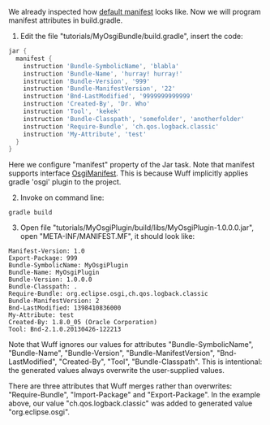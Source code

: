 We already inspected how [default manifest](Default-manifest) looks like. Now we will program manifest attributes in build.gradle.

1. Edit the file "tutorials/MyOsgiBundle/build.gradle", insert the code:

  ```groovy
  jar {
    manifest {
      instruction 'Bundle-SymbolicName', 'blabla'
      instruction 'Bundle-Name', 'hurray! hurray!'
      instruction 'Bundle-Version', '999'
      instruction 'Bundle-ManifestVersion', '22'
      instruction 'Bnd-LastModified', '9999999999999'                                    
      instruction 'Created-By', 'Dr. Who'
      instruction 'Tool', 'kekek'
      instruction 'Bundle-Classpath', 'somefolder', 'anotherfolder'
      instruction 'Require-Bundle', 'ch.qos.logback.classic'
      instruction 'My-Attribute', 'test'
    }
  }
  ```

  Here we configure "manifest" property of the Jar task. Note that manifest supports interface [OsgiManifest](http://www.gradle.org/docs/current/javadoc/org/gradle/api/plugins/osgi/OsgiManifest.html). This is because Wuff implicitly applies gradle 'osgi' plugin to the project.

2. Invoke on command line:

  ```
  gradle build
  ```

3. Open file "tutorials/MyOsgiPlugin/build/libs/MyOsgiPlugin-1.0.0.0.jar", open "META-INF/MANIFEST.MF", it should look like:

  ```
  Manifest-Version: 1.0
  Export-Package: 999
  Bundle-SymbolicName: MyOsgiPlugin
  Bundle-Name: MyOsgiPlugin
  Bundle-Version: 1.0.0.0
  Bundle-Classpath: .
  Require-Bundle: org.eclipse.osgi,ch.qos.logback.classic
  Bundle-ManifestVersion: 2
  Bnd-LastModified: 1398410836000
  My-Attribute: test
  Created-By: 1.8.0_05 (Oracle Corporation)
  Tool: Bnd-2.1.0.20130426-122213
  ```

  Note that Wuff ignores our values for attributes "Bundle-SymbolicName", "Bundle-Name", "Bundle-Version", "Bundle-ManifestVersion", "Bnd-LastModified", "Created-By", "Tool", "Bundle-Classpath". This is intentional: the generated values always overwrite the user-supplied values.

  There are three attributes that Wuff merges rather than overwrites: "Require-Bundle", "Import-Package" and "Export-Package". In the example above, our value "ch.qos.logback.classic" was added to generated value "org.eclipse.osgi".

